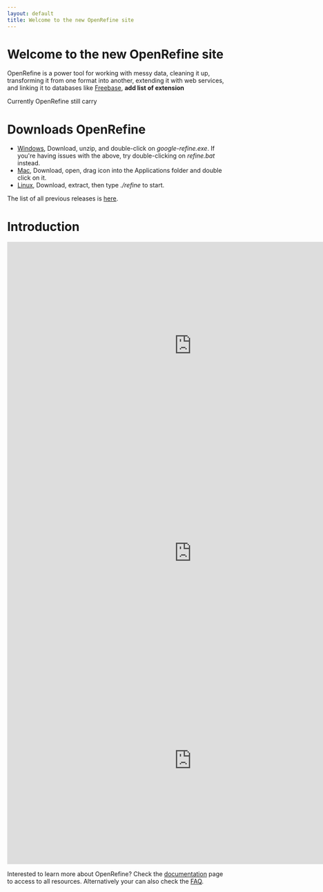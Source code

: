 ```yaml
---
layout: default
title: Welcome to the new OpenRefine site
---
```


# Welcome to the new OpenRefine site


OpenRefine is a power tool for working with messy data, cleaning it up, transforming it from one format into another, extending it with web services, and linking it to databases like [Freebase](http://www.freebase.com/), **add list of extension**

Currently OpenRefine still carry


# Downloads OpenRefine
+ [Windows](http://google-refine.googlecode.com/files/google-refine-2.5-r2407.zip), Download, unzip, and double-click on _google-refine.exe_. If you're having issues with the above, try double-clicking on _refine.bat_ instead.
+ [Mac](http://google-refine.googlecode.com/files/google-refine-2.5-r2407.dmg), Download, open, drag icon into the Applications folder and double click on it.
+ [Linux](http://google-refine.googlecode.com/files/google-refine-2.5-r2407.tar.gz), Download, extract, then type _./refine_ to start.

The list of all previous releases is [here](http://code.google.com/p/google-refine/downloads/list).

# Introduction
<iframe width="853" height="480" src="http://www.youtube.com/embed/B70J_H_zAWM?rel=0" frameborder="0" ></iframe>

<iframe width="853" height="480" src="http://www.youtube.com/embed/cO8NVCs_Ba0?rel=0" frameborder="0" ></iframe>

<iframe width="853" height="480" src="http://www.youtube.com/embed/5tsyz3ibYzk?rel=0" frameborder="0" ></iframe>

Interested to learn more about OpenRefine? Check the [documentation](/OpenRefine/documentation) page to access to all resources. Alternatively your can also check the [FAQ](https://github.com/OpenRefine/OpenRefine/wiki/FAQ).

